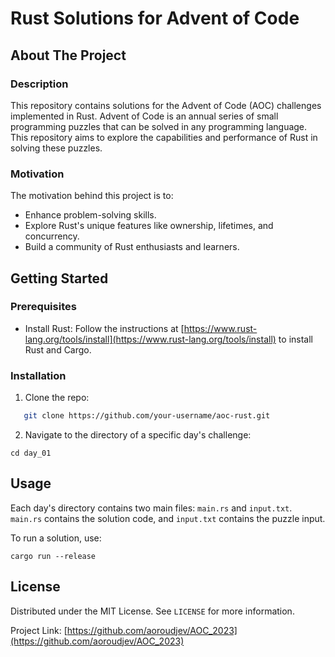# Rust Solutions for Advent of Code

## About The Project

### Description
This repository contains solutions for the Advent of Code (AOC) challenges implemented in Rust. Advent of Code is an annual series of small programming puzzles that can be solved in any programming language. This repository aims to explore the capabilities and performance of Rust in solving these puzzles.

### Motivation
The motivation behind this project is to:
- Enhance problem-solving skills.
- Explore Rust's unique features like ownership, lifetimes, and concurrency.
- Build a community of Rust enthusiasts and learners.

## Getting Started

### Prerequisites
- Install Rust: Follow the instructions at [https://www.rust-lang.org/tools/install](https://www.rust-lang.org/tools/install) to install Rust and Cargo.

### Installation
1. Clone the repo:
```sh
   git clone https://github.com/your-username/aoc-rust.git
   ```
   
2. Navigate to the directory of a specific day's challenge:
```shell
cd day_01
```

## Usage
Each day's directory contains two main files: `main.rs` and `input.txt`. `main.rs` contains the solution code, and `input.txt` contains the puzzle input.

To run a solution, use:
```shell
cargo run --release
```

## License

Distributed under the MIT License. See `LICENSE` for more information.

Project Link: [https://github.com/aoroudjev/AOC_2023](https://github.com/aoroudjev/AOC_2023)
